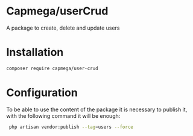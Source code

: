 # Capmega/userCrud
A package to create, delete and update users

# Installation
   ```sh
   composer require capmega/user-crud
   ```
# Configuration
To be able to use the content of the package it is necessary to publish it, with the following command it will be enough:
  ```sh
   php artisan vendor:publish --tag=users --force
   ```


